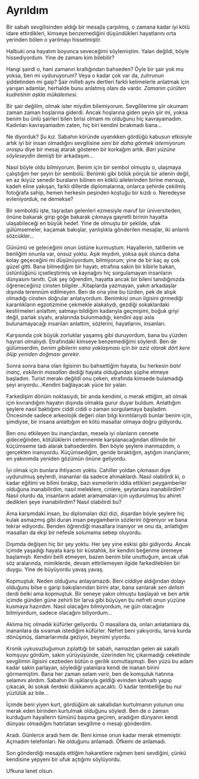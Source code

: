 # Ayrıldım

Bir sabah sevgilisinden aldığı bir mesajla çarpılmış, o zamana kadar iyi
kötü idare ettirdikleri, kimseye benzemediğini düşündükleri hayatlarını
orta yerinden bölen o yarılmayı hissetmiştir.

Halbuki ona hayatım boyunca seveceğimi söylemiştim. Yalan değildi, böyle
hissediyordum. Yine de zamanı kim bilebilir?

Hangi şairdi o, hani zamanın krallığından bahseden? Öyle bir şair yok mu
yoksa, ben mi uyduruyorum? Veya o kadar çok var da, zuhrunun şiddetinden
mi gaip? Şair milleti aynı dertleri farklı kelimelerle anlatmak için
yarışan adamlar, herhalde bunu anlatmış olanı da vardır. *Zamanın
çürüten kudretinin aşkla mükalemesi.*

Bir şair değilim, olmak ister miydim bilemiyorum. Sevgililerime şiir
okumam zaman zaman hoşlarına giderdi. Ancak hoşlarına giden şeyin şiir
mi, yoksa benim bu ünlü şairleri bilen birisi olmam mı olduğunu hiç
kavrayamadım. Kadınları kavrayamadım zaten, hiç biri kendini bırakmadı
bana...

Ne diyorduk? *Şu kız.* Sabahın köründe uyanıkken gördüğü kabusun
etkisiyle artık iyi bir insan olmadığını sevgilisine *seni bir daha
görmek istemiyorum orospu* diye bir mesaj atarak gösteren bir korkağım
artık. *Bari yüzüne söyleseydin* demişti bir arkadaşım...

Nasıl böyle oldu bilmiyorum. Benim için bir sembol olmuştu o, ulaşmaya
çalıştığım her şeyin bir sembolü. Benimki gibi bölük pörçük bir ailenin
değil, en az ikiyüz senedir buraların bilinen en köklü ailelerinden
birine mensup, kadeh eline yakışan, farklı dillerde diplomalarına,
onlarca şehirde çekilmiş fotoğrafa sahip, hemen herkesin peşinden
koştuğu bir kızdı o. Neredeyse evleniyorduk, ne demekse?

Bir semboldü işte, taşradan gelenleri ezmesiyle maruf bir üniversiteden,
önüne bakarak girip göğe bakarak çıkmaya gayretli birinin hayatta
ulaşabileceği en büyük hedef. Yine de olmuştu bir şekilde, ufak
gülümsemeler, kaçamak bakışlar, yanlışlıkla gönderilen mesajlar, iki
anlamlı sözcükler...

Günümü ve geleceğimi onun üstüne kurmuştum. Hayallerim, tatillerim ve
benliğim onunla var, onsuz yoktu. Aşık mıydım, yoksa aşık olunca daha
kolay geçeceğini mi düşünüyordum, bilmiyorum; yine de bir kaç ay çok
güzel gitti. Bana bilmediğim bir hayatı, etrafına sakin bir kibirle
bakan, üstünlüğünü içselleştirmiş ve kaynağını hiç sorgulamayan
insanların dünyasını tanıttı. Çok şey öğrendim, hayatta ancak bir bileni
tanıdığınızda öğreneceğiniz cinsten bilgiler...Kitaplarda yazmayan,
yakın arkadaşlar dışında terennüm edilmeyen. Ben de ona yine bu türden,
pek de alışık olmadığı cinsten doğrular anlatıyordum. Benimkisi onun
ilgisini girmediği karanlıkların egzotizmine çekmekle alakalıydı,
gezdiği sokaklardaki kestirmeleri anlattım; satmayı bildiğim kadarıyla
geçmişimi, boğuk griyi değil, parlak siyahı, aralarında bulunmadığı,
kendini aşıp asla bulunamayacağı insanları anlattım, sözlerini,
hayatlarını, insanları.

Karşısında çok büyük zorluklar yaşamış gibi duruyordum, bana bu yüzden
hayran olmalıydı. Etrafındaki kimseye benzemediğimi söylerdi. Ben de
gülümserdim, *benim gibilerin sana yaklaşması için bir aziz olarak dört
kere ölüp yeniden doğması gerekir.*

Sonra sonra bana olan ilgisinin bu bahsettiğim hayata, bu herkesin
*batıl inanç*, *eskilerin masalları* dediği hayata olduğundan şüphe
etmeye başladım. Turist merakı değildi onu çeken, etrafında kimsede
bulamadığı şeyi arıyordu...Kendini bağlayacak yüce bir yalan.

Farkedişim dönüm noktasıydı, bir anda kendimi, o merak ettiğim, ait
olmak için kıvrandığım hayatın dışında olmakla gurur duyar buldum.
Anlattığım şeylere nasıl baktığımı ciddi ciddi o zaman sorgulamaya
başladım. Öncesinde sadece arkeolojik değeri olan bilgi kırıntılarıydı
bunlar benim için, şimdiyse, bir insana anlattığım en kötü masallar
olmaya doğru gidiyordu.

Ben onu etkileyen bu inançlardan, mesela iyi olanların cennete
gideceğinden, kötülüklerin cehennemle karşılanacağından dilimde bir
küçümseme tadı alarak bahsederdim. Ben böyle şeylere inanmazdım, o
gerçekten inanıyordu. Küçümsediğim, geride bıraktığım, aştığım
inançlarım; en yakınımda yeniden gözümün önüne geliyordu.

İyi olmak için bunlara ihtiyacım yoktu. Cahiller yoldan çıkmasın diye
uydurulmuş şeylerdi, inananlar da sadece ahmaklardı. Nasıl olabilirdi
ki, o kadar eğitimi ve bilimi bırakıp, bazı esmerlerin iddia ettikleri
peygamberler olduğuna inanabilirdim, nasıl meleklere, cinlere,
şeytanlara inanabilirdim? Nasıl olurdu da, insanların adalet aramamaları
için uydurulmuş bu ahiret dedikleri şeye inanabilirdim? Nasıl olabilirdi
bu?

Ama karşımdaki insan, bu diplomaları dizi dizi, dışardan böyle şeylere
hiç kulak asmazmış gibi duran insan peygamberin sözlerini öğreniyor ve
bana tekrar ediyordu. Benden öğrendiği masallara inanıyor ve onu da,
anlattığım masalları da ekşi bir nefesle solumama sebep oluyordu.

Dışımda değişen hiç bir şey yoktu. Her şey yine eskisi gibi gidiyordu.
Ancak içimde yaşadığı hayata karşı bir küstahlık, bir kendini beğenme
üremeye başlamıştı. Kendini belli etmeyen, bazen benim bile unuttuğum,
ancak ufak söz aralarında, mimiklerde, devam ettirilemeyen ilgide
farkedilebilen bir duygu. Yine de büyüyordu yavaş yavaş.

Kopmuştuk. Neden olduğunu anlayamazdı. Beni ciddiye aldığından dolayı
olduğunu bilse o garip bakışlarından birini atar, bana sarılarak *sen
delisin* derdi belki ama kopmuştuk. Bir seneye yakın olmuştu başlayalı
ve ben artık içimde günden güne zehirli bir larva gibi büyüyen bu
nefreti onun yüzüne kusmaya hazırdım. Nasıl olacağını bilmiyordum, ne
gün olacağını bilmiyordum, sadece olacağını biliyordum...

Aklıma hiç olmadık küfürler geliyordu. O masallara da, onları
anlatanlara da, inananlara da sıvamak istediğim küfürler. Nefret beni
yakıyordu, larva kurda dönüşmüş, damarlarımda geziyor, beynimi yiyordu.

Kronik uykusuzluğumun zıplattığı bir sabah, namazdan gelen ak sakallı
komşuyu gördüm, sakin yürüyüşünde, üzerinden hiç çıkarmadığı ceketinde
sevgilimin ilgisini cezbeden bütün o gerilik somutlaşmıştı. Ben yüzü bu
adam kadar sakin parlayan, söylediği yalanlara kendi de inanan birini
görmemiştim. Bana her zaman selam verir, ben de komşuluk hatırına
selamını alırdım. Sabahın ilk ışıklarıyla geldiği evinden kahvaltı yapıp
çıkacak, iki sokak ilerdeki dükkanını açacaktı. O kadar tembelliğe bu
nur yüzlülük az bile...

İçimde beni yiyen kurt, gördüğüm ak sakallıdan kurtulmanın yolunun onu
merak eden birinden kurtulmak olduğunu söyledi. Ben de o zaman kurduğum
hayallerin tümünü başıma geçiren, aradığım dünyanın kendi dünyası
olmadığını hatırlatan sevgilime o mesajı gönderdim.

Aradı. Günlerce aradı hem de. Beni kimse onun kadar merak etmemiştir.
Açmadım telefonları. Ne olduğunu anlamadı. Öfkemi de anlamadı.

Son gönderdiği mesajda ettiğim hakaretlere rağmen beni sevdiğini, çünkü
kendisine yepyeni bir ufuk açtığımı söylüyordu.

Ufkuna lanet olsun.

